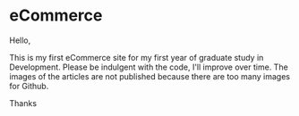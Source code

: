 # eCommerce
Hello,

This is my first eCommerce site for my first year of graduate study in Development.
Please be indulgent with the code, I'll improve over time.
The images of the articles are not published because there are too many images for Github.

Thanks
